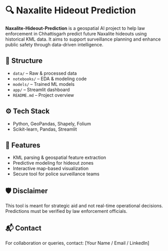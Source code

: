 # 🔍 Naxalite Hideout Prediction

**Naxalite-Hideout-Prediction** is a geospatial AI project to help law enforcement in Chhattisgarh predict future Naxalite hideouts using historical KML data. It aims to support surveillance planning and enhance public safety through data-driven intelligence.

## 📁 Structure

- `data/` – Raw & processed data
- `notebooks/` – EDA & modeling code
- `models/` – Trained ML models
- `app/` – Streamlit dashboard
- `README.md` – Project overview

## ⚙️ Tech Stack

- Python, GeoPandas, Shapely, Folium
- Scikit-learn, Pandas, Streamlit

## 🚀 Features

- KML parsing & geospatial feature extraction
- Predictive modeling for hideout zones
- Interactive map-based visualization
- Secure tool for police surveillance teams

## 🛡️ Disclaimer

This tool is meant for strategic aid and not real-time operational decisions. Predictions must be verified by law enforcement officials.

## 📬 Contact

For collaboration or queries, contact: [Your Name / Email / LinkedIn]
